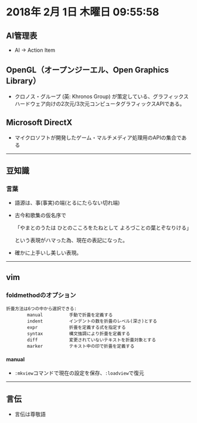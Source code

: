 
# 2018年 2月  1日 木曜日 09:55:58    

## AI管理表

- AI -> Action Item

## OpenGL（オープンジーエル、Open Graphics Library）

- クロノス・グループ (英: Khronos Group) が策定している、グラフィックスハードウェア向けの2次元/3次元コンピュータグラフィックスAPIである。

## Microsoft DirectX

- マイクロソフトが開発したゲーム・マルチメディア処理用のAPIの集合である

---

## 豆知識

### 言葉

- 語源は、事(事実)の端(とるにたらない切れ端)
- 古今和歌集の仮名序で

	「やまとのうたは ひとのこころをたねとして よろづことの葉とぞなりける」
	
	という表現がハマった為、現在の表記になった。
- 確かに上手いし美しい表現。

---

## vim

### foldmethodのオプション

	折畳方法は6つの中から選択できる:
	        manual          手動で折畳を定義する
	        indent          インデントの数を折畳のレベル(深さ)とする
	        expr            折畳を定義する式を指定する
	        syntax          構文強調により折畳を定義する
	        diff            変更されていないテキストを折畳対象とする
	        marker          テキスト中の印で折畳を定義する

#### manual

- `:mkview`コマンドで現在の設定を保存、`:loadview`で復元

---

## 言伝

- 言伝は尊敬語



